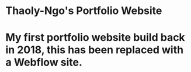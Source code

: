 # Thaoly-Ngo's Portfolio Website
# My first portfolio website build back in 2018, this has been replaced with a Webflow site.
